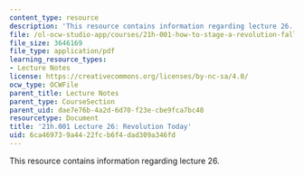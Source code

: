```yaml
---
content_type: resource
description: 'This resource contains information regarding lecture 26. '
file: /ol-ocw-studio-app/courses/21h-001-how-to-stage-a-revolution-fall-2013/6ca469739a4422fcb6f4dad309a346fd_MIT21H_001F13_lec_26.pdf
file_size: 3646169
file_type: application/pdf
learning_resource_types:
- Lecture Notes
license: https://creativecommons.org/licenses/by-nc-sa/4.0/
ocw_type: OCWFile
parent_title: Lecture Notes
parent_type: CourseSection
parent_uid: dae7e76b-4a2d-6d70-f23e-cbe9fca7bc48
resourcetype: Document
title: '21h.001 Lecture 26: Revolution Today'
uid: 6ca46973-9a44-22fc-b6f4-dad309a346fd
---
```

This resource contains information regarding lecture 26. 